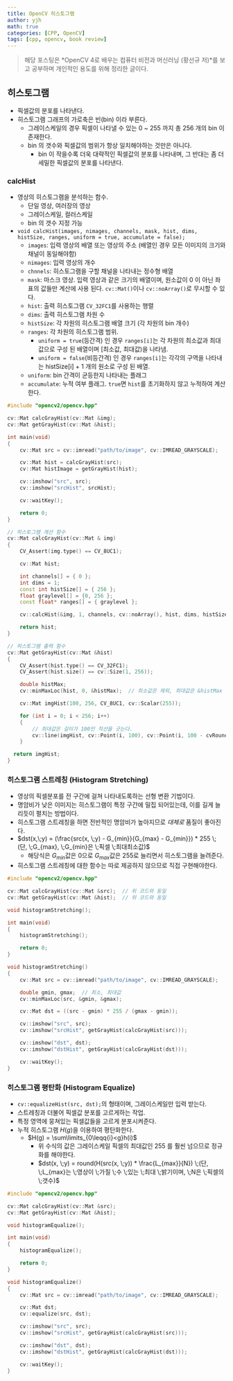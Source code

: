 ```yaml
---
title: OpenCV 히스토그램
author: yjh
math: true
categories: [CPP, OpenCV]
tags: [cpp, opencv, book review]
---
```


> 해당 포스팅은 *OpenCV 4로 배우는 컴퓨터 비전과 머신러닝 (황선규 저)*를 보고 공부하며 개인적인 용도를 위해 정리한 글이다.

## 히스토그램

- 픽셀값의 분포를 나타낸다.
- 히스토그램 그래프의 가로축은 빈(bin) 이라 부른다.
  - 그레이스케일의 경우 픽셀이 나타낼 수 있는 0 ~ 255 까지 총 256 개의 bin 이 존재한다.
  - bin 의 갯수와 픽셀값의 범위가 항상 일치해야하는 것만은 아니다.
    - bin 이 작을수록 더욱 대략적인 픽셀값의 분포를 나타내며, 그 반대는 좀 더 세밀한 픽셀값의 분포를 나타낸다.

### calcHist

- 영상의 히스토그램을 분석하는 함수.
  - 단일 영상, 여러장의 영상
  - 그레이스케일, 컬러스케일
  - bin 의 갯수 지정 가능
- `void calcHist(images, nimages, channels, mask, hist, dims, histSize, ranges, uniform = true, accumulate = false);`
  - `images`: 입력 영상의 배열 또는 영상의 주소 (배열인 경우 모든 이미지의 크기와 채널이 동일해야함)
  - `nimages`: 입력 영상의 개수
  - `chnnels`: 히스토그램을 구할 채널을 나타내는 정수형 배열
  - `mask`: 마스크 영상. 입력 영상과 같은 크기의 배열이며, 원소값이 0 이 아닌 좌표의 값들만 계산에 사용 된다. `cv::Mat()`이나 `cv::noArray()`로 무시할 수 있다.
  - `hist`: 출력 히스토그램 `CV_32FC1`를 사용하는 행렬
  - `dims`: 출력 히스토그램 차원 수
  - `histSize`: 각 차원의 히스토그램 배열 크기 (각 차원의 bin 개수)
  - `ranges`: 각 차원의 히스토그램 범위.
    - `uniform = true`(등간격) 인 경우 `ranges[i]`는 각 차원의 최소값과 최대값으로 구성 된 배열이며 [최소값, 최대값)을 나타냄.
    - `uniform = false`(비등간격) 인 경우 `ranges[i]`는 각각의 구역을 나타내는 histSize[i] + 1 개의 원소로 구성 된 배열.
  - `uniform`: bin 간격이 균등한지 나타내는 플래그
  - `accumulate`: 누적 여부 플래그. `true`면 `hist`를 초기화하지 않고 누적하여 계산한다.

```cpp
#include "opencv2/opencv.hpp"

cv::Mat calcGrayHist(cv::Mat &img);
cv::Mat getGrayHist(cv::Mat &hist);

int main(void)
{
    cv::Mat src = cv::imread("path/to/image", cv::IMREAD_GRAYSCALE);

    cv::Mat hist = calcGrayHist(src);
    cv::Mat histImage = getGrayHist(hist);

    cv::imshow("src", src);
    cv::imshow("srcHist", srcHist);

    cv::waitKey();

    return 0;
}

// 히스토그램 계산 함수
cv::Mat calcGrayHist(cv::Mat & img)
{
    CV_Assert(img.type() == CV_8UC1);

    cv::Mat hist;

    int channels[] = { 0 };
    int dims = 1;
    const int histSize[] = { 256 };
    float graylevel[] = {0, 256 };
    const float* ranges[] = { graylevel };

    cv::calcHist(&img, 1, channels, cv::noArray(), hist, dims, histSize, ranges);

    return hist;
}

// 히스토그램 출력 함수
cv::Mat getGrayHist(cv::Mat &hist)
{
    CV_Assert(hist.type() == CV_32FC1);
    CV_Assert(hist.size() == cv::Size(1, 256));

    double histMax;
    cv::minMaxLoc(hist, 0, &histMax);  // 최소값은 제외, 최대값은 &histMax 에 저장

    cv::Mat imgHist(100, 256, CV_8UC1, cv::Scalar(255));

    for (int i = 0; i < 256; i++)
    {
        // 최대값은 길이가 100인 직선을 긋는다.
        cv::line(imgHist, cv::Point(i, 100), cv::Point(i, 100 - cvRound(hist.at<float>(i, 0) * 100 / histMax)), cv::Scalar(0));
    }

  return imgHist;
}
```

### 히스토그램 스트레칭 (Histogram Stretching)

- 영상의 픽셀분포를 전 구간에 걸쳐 나타내도록하는 선형 변환 기법이다.
- 명암비가 낮은 이미지는 히스토그램이 특정 구간에 밀집 되어있는데, 이를 길게 늘리듯이 펼치는 방법이다.
- 히스토그램 스트레칭을 하면 전반적인 명암비가 높아지므로 _대체로_ 품질이 좋아진다.
- $dst(x,\;y) = (\frac{src(x, \;y) - G_{min}}{G_{max} - G_{min}}) * 255 \;(단, \;G_{max}, \;G_{min}은 \;픽셀 \;최대최소값)$
  - 해당식은 $G_{min}$값은 0으로 $G_{max}$값은 255로 늘리면서 히스토그램을 늘려준다.
- 히스토그램 스트레칭에 대한 함수는 따로 제공하지 않으므로 직접 구현해야한다.

```cpp
#include "opencv2/opencv.hpp"

cv::Mat calcGrayHist(cv::Mat &src);  // 위 코드와 동일
cv::Mat getGrayHist(cv::Mat &hist);  // 위 코드와 동일

void histogramStretching();

int main(void)
{
    histogramStretching();

    return 0;
}

void histogramStretching()
{
    cv::Mat src = cv::imread("path/to/image", cv::IMREAD_GRAYSCALE);

    double gmin, gmax;  // 최소, 최대값
    cv::minMaxLoc(src, &gmin, &gmax);

    cv::Mat dst = ((src - gmin) * 255 / (gmax - gmin));

    cv::imshow("src", src);
    cv::imshow("srcHist", getGrayHist(calcGrayHist(src)));

    cv::imshow("dst", dst);
    cv::imshow("dstHist", getGrayHist(calcGrayHist(dst)));

    cv::waitKey();
}
```

### 히스토그램 평탄화 (Histogram Equalize)

- `cv::equalizeHist(src, dst);`의 형태이며, 그레이스케일만 입력 받는다.
- 스트레칭과 더불어 픽셀값 분포를 고르게하는 작업.
- 특정 영역에 뭉쳐있는 픽셀값들을 고르게 분포시켜준다.
- 누적 히스토그램 $H(g)$을 이용하여 평탄화한다.
  - $H(g) = \sum\limits_{0\leqq{i}<g}h(i)$
    - 위 수식의 값은 그레이스케일 픽셀의 최대값인 255 를 훨씬 넘으므로 정규화를 해야한다.
    - $dst(x, \;y) = round(H(src(x, \;y)) * \frac{L_{max}}{N}) \;(단, \;L_{max}는 \;영상이 \;가질 \;수 \;있는 \;최대 \;밝기이며, \;N은 \;픽셀의 \;갯수)$

```cpp
#include "opencv2/opencv.hpp"

cv::Mat calcGrayHist(cv::Mat &src);
cv::Mat getGrayHist(cv::Mat &hist);

void histogramEqualize();

int main(void)
{
    histogramEqualize();

    return 0;
}

void histogramEqualize()
{
    cv::Mat src = cv::imread("path/to/image", cv::IMREAD_GRAYSCALE);

    cv::Mat dst;
    cv::equalize(src, dst);

    cv::imshow("src", src);
    cv::imshow("srcHist", getGrayHist(calcGrayHist(src)));

    cv::imshow("dst", dst);
    cv::imshow("dstHist", getGrayHist(calcGrayHist(dst)));

    cv::waitKey();
}
```
